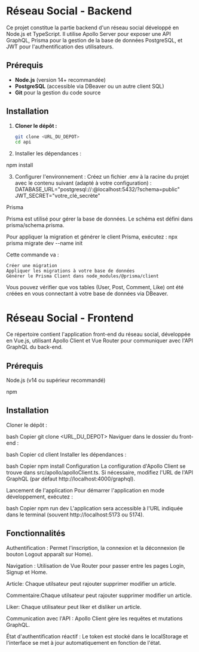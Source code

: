# Réseau Social - Backend

Ce projet constitue la partie backend d'un réseau social développé en Node.js et TypeScript. Il utilise Apollo Server pour exposer une API GraphQL, Prisma pour la gestion de la base de données PostgreSQL, et JWT pour l'authentification des utilisateurs.

## Prérequis

- **Node.js** (version 14+ recommandée)
- **PostgreSQL** (accessible via DBeaver ou un autre client SQL)
- **Git** pour la gestion du code source

## Installation

1. **Cloner le dépôt :**
   ```bash
   git clone <URL_DU_DEPOT>
   cd api

2. Installer les dépendances :

npm install

3. Configurer l'environnement :
Créez un fichier .env à la racine du projet avec le contenu suivant (adapté à votre configuration) :
DATABASE_URL="postgresql://<username>:<password>@localhost:5432/<database>?schema=public"
JWT_SECRET="votre_clé_secrète"


Prisma

Prisma est utilisé pour gérer la base de données. Le schéma est défini dans prisma/schema.prisma.

Pour appliquer la migration et générer le client Prisma, exécutez :
npx prisma migrate dev --name init

Cette commande va :

    Créer une migration
    Appliquer les migrations à votre base de données
    Générer le Prisma Client dans node_modules/@prisma/client
    
Vous pouvez vérifier que vos tables (User, Post, Comment, Like) ont été créées en vous connectant à votre base de données via DBeaver.







# Réseau Social - Frontend
Ce répertoire contient l'application front-end du réseau social, développée en Vue.js, utilisant Apollo Client et Vue Router pour communiquer avec l'API GraphQL du back-end.

## Prérequis
Node.js (v14 ou supérieur recommandé)

npm

## Installation
Cloner le dépôt :

bash
Copier
git clone <URL_DU_DEPOT>
Naviguer dans le dossier du front-end :

bash
Copier
cd client
Installer les dépendances :

bash
Copier
npm install
Configuration
La configuration d'Apollo Client se trouve dans src/apollo/apolloClient.ts.
Si nécessaire, modifiez l'URL de l'API GraphQL (par défaut http://localhost:4000/graphql).

Lancement de l'application
Pour démarrer l'application en mode développement, exécutez :

bash
Copier
npm run dev
L'application sera accessible à l'URL indiquée dans le terminal (souvent http://localhost:5173 ou 5174).


## Fonctionnalités
Authentification : Permet l'inscription, la connexion et la déconnexion (le bouton Logout apparaît sur Home).

Navigation : Utilisation de Vue Router pour passer entre les pages Login, Signup et Home.

Article: Chaque utilsateur peut rajouter supprimer modifier un article.

Commentaire:Chaque utilsateur peut rajouter supprimer modifier un article.

Liker: Chaque utilisateur peut liker et disliker un article.

Communication avec l'API : Apollo Client gère les requêtes et mutations GraphQL.

État d'authentification réactif : Le token est stocké dans le localStorage et l'interface se met à jour automatiquement en fonction de l'état.



